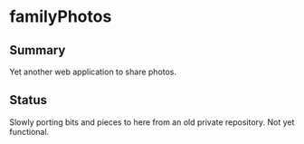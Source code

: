# familyPhotos

## Summary
Yet another web application to share photos.

## Status
Slowly porting bits and pieces to here from an old private repository. Not yet functional. 

